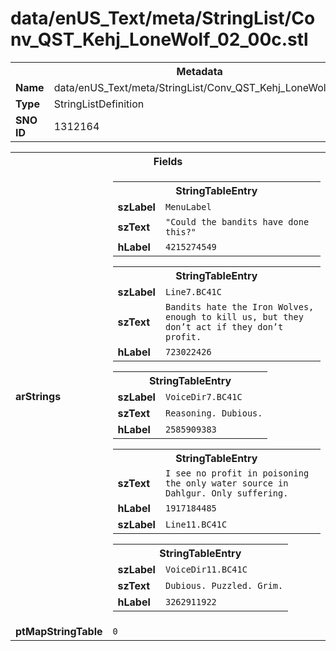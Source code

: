<h1>data/enUS_Text/meta/StringList/Conv_QST_Kehj_LoneWolf_02_00c.stl</h1><table><tr><th colspan="100%">Metadata</th></tr><tr><td><b>Name</b></td><td>data/enUS_Text/meta/StringList/Conv_QST_Kehj_LoneWolf_02_00c.stl</td></tr><tr><td><b>Type</b></td><td>StringListDefinition</td></tr><tr><td><b>SNO ID</b></td><td>1312164</td></tr></table>

<table><tr><th colspan="100%">Fields</th></tr><tr><td><b>arStrings</b></td><td><table><tr><th colspan="100%">StringTableEntry</th></tr><tr><td><b>szLabel</b></td><td><code>MenuLabel</code></td></tr><tr><td><b>szText</b></td><td><code>"Could the bandits have done this?"</code></td></tr><tr><td><b>hLabel</b></td><td><code>4215274549</code></td></tr></table>


<table><tr><th colspan="100%">StringTableEntry</th></tr><tr><td><b>szLabel</b></td><td><code>Line7.BC41C</code></td></tr><tr><td><b>szText</b></td><td><code>Bandits hate the Iron Wolves, enough to kill us, but they don’t act if they don’t profit.</code></td></tr><tr><td><b>hLabel</b></td><td><code>723022426</code></td></tr></table>


<table><tr><th colspan="100%">StringTableEntry</th></tr><tr><td><b>szLabel</b></td><td><code>VoiceDir7.BC41C</code></td></tr><tr><td><b>szText</b></td><td><code>Reasoning. Dubious.</code></td></tr><tr><td><b>hLabel</b></td><td><code>2585909383</code></td></tr></table>


<table><tr><th colspan="100%">StringTableEntry</th></tr><tr><td><b>szText</b></td><td><code>I see no profit in poisoning the only water source in Dahlgur. Only suffering.</code></td></tr><tr><td><b>hLabel</b></td><td><code>1917184485</code></td></tr><tr><td><b>szLabel</b></td><td><code>Line11.BC41C</code></td></tr></table>


<table><tr><th colspan="100%">StringTableEntry</th></tr><tr><td><b>szLabel</b></td><td><code>VoiceDir11.BC41C</code></td></tr><tr><td><b>szText</b></td><td><code>Dubious. Puzzled. Grim.</code></td></tr><tr><td><b>hLabel</b></td><td><code>3262911922</code></td></tr></table>


</td></tr><tr><td><b>ptMapStringTable</b></td><td><code>0</code></td></tr></table>


